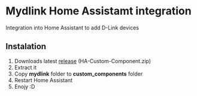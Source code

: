# Mydlink Home Assistamt integration
Integration into Home Assistant to add D-Link devices

## Instalation
1. Downloads latest [release](https://github.com/JTechCzech/mydlink-HA-integration/releases) (HA-Custom-Component.zip)
2. Extract it
3. Copy **mydlink** folder to **custom_components** folder
4. Restart Home Assistant
5. Enojy :D
